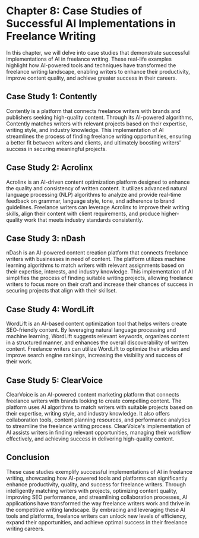 Chapter 8: Case Studies of Successful AI Implementations in Freelance Writing
=============================================================================

In this chapter, we will delve into case studies that demonstrate successful implementations of AI in freelance writing. These real-life examples highlight how AI-powered tools and techniques have transformed the freelance writing landscape, enabling writers to enhance their productivity, improve content quality, and achieve greater success in their careers.

Case Study 1: Contently
-----------------------

Contently is a platform that connects freelance writers with brands and publishers seeking high-quality content. Through its AI-powered algorithms, Contently matches writers with relevant projects based on their expertise, writing style, and industry knowledge. This implementation of AI streamlines the process of finding freelance writing opportunities, ensuring a better fit between writers and clients, and ultimately boosting writers' success in securing meaningful projects.

Case Study 2: Acrolinx
----------------------

Acrolinx is an AI-driven content optimization platform designed to enhance the quality and consistency of written content. It utilizes advanced natural language processing (NLP) algorithms to analyze and provide real-time feedback on grammar, language style, tone, and adherence to brand guidelines. Freelance writers can leverage Acrolinx to improve their writing skills, align their content with client requirements, and produce higher-quality work that meets industry standards consistently.

Case Study 3: nDash
-------------------

nDash is an AI-powered content creation platform that connects freelance writers with businesses in need of content. The platform utilizes machine learning algorithms to match writers with relevant assignments based on their expertise, interests, and industry knowledge. This implementation of AI simplifies the process of finding suitable writing projects, allowing freelance writers to focus more on their craft and increase their chances of success in securing projects that align with their skillset.

Case Study 4: WordLift
----------------------

WordLift is an AI-based content optimization tool that helps writers create SEO-friendly content. By leveraging natural language processing and machine learning, WordLift suggests relevant keywords, organizes content in a structured manner, and enhances the overall discoverability of written content. Freelance writers can utilize WordLift to optimize their articles and improve search engine rankings, increasing the visibility and success of their work.

Case Study 5: ClearVoice
------------------------

ClearVoice is an AI-powered content marketing platform that connects freelance writers with brands looking to create compelling content. The platform uses AI algorithms to match writers with suitable projects based on their expertise, writing style, and industry knowledge. It also offers collaboration tools, content planning resources, and performance analytics to streamline the freelance writing process. ClearVoice's implementation of AI assists writers in finding relevant opportunities, managing their workflow effectively, and achieving success in delivering high-quality content.

Conclusion
----------

These case studies exemplify successful implementations of AI in freelance writing, showcasing how AI-powered tools and platforms can significantly enhance productivity, quality, and success for freelance writers. Through intelligently matching writers with projects, optimizing content quality, improving SEO performance, and streamlining collaboration processes, AI applications have transformed the way freelance writers work and thrive in the competitive writing landscape. By embracing and leveraging these AI tools and platforms, freelance writers can unlock new levels of efficiency, expand their opportunities, and achieve optimal success in their freelance writing careers.
